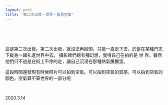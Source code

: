 ```yaml
---
layout: post
title: '第二次出發・世界・看見空氣'
---
```



  
&nbsp;

&nbsp;

這是第二次出發。第二次出發，就沒法再回頭，只能一直走下去。於是在某種鬥志下縱身一躍扎進世界中去。
攝影師們總有種幻想，覺得自己在拍的是 世 界，雖然他們只不過是在街上不停的走，讓自己沉浸在那種熱氣騰騰里。


這段時間還發現有時候照片可以拍到空氣。可以拍到空氣的質感，可以拍到空氣的顏色。空氣算不算世界的一部分呢

&nbsp;

2020.3.14